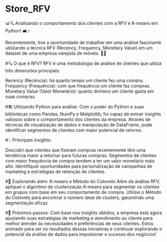 # Store_RFV
📊🔍 Analisando o comportamento dos clientes com a RFV e K-means em Python! 🛋️✨

Recentemente, tive a oportunidade de trabalhar em uma análise fascinante utilizando a técnica RFV (Recency, Frequency, Monetary Value) em um dataset de uma empresa varejista de móveis. 💼💡

#🔍 O que é RFV?
RFV é uma metodologia de análise de clientes que utiliza três dimensões principais:

Recency (Recência): há quanto tempo um cliente fez uma compra.
Frequency (Frequência): com que frequência um cliente faz compras.
Monetary Value (Valor Monetário): quanto dinheiro um cliente gasta em suas compras.

#🛠️ Utilizando Python para análise:
Com o poder do Python e suas bibliotecas como Pandas, NumPy e Matplotlib, fui capaz de extrair insights valiosos sobre o comportamento dos clientes da empresa. Através de técnicas de visualização de dados e manipulação de DataFrame, pude identificar segmentos de clientes com maior potencial de retorno.

#💡 Principais insights:

Descobri que clientes que fizeram compras recentemente têm uma tendência maior a retornar para futuras compras.
Segmentos de clientes com maior frequência de compra tendem a ter um valor monetário mais alto.
Identifiquei oportunidades para personalização de campanhas de marketing e estratégias de retenção de clientes.

#🔎 Explorando além: K-means e Método do Cotovelo
Além da análise RFV, apliquei o algoritmo de clusterização K-means para segmentar os clientes em grupos com base em seu comportamento de compra. Utilizei o Método do Cotovelo para encontrar o número ideal de clusters, garantindo uma segmentação eficaz.

#🚀 Próximos passos:
Com base nos insights obtidos, a empresa está agora ajustando suas estratégias de marketing e atendimento ao cliente para melhor atender às necessidades e preferências de seus clientes. Estou animado para ver os resultados dessas iniciativas e continuar explorando o potencial da análise de dados para impulsionar o sucesso dos negócios!

